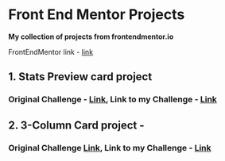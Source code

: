 # Front End Mentor Projects

**My collection of projects from frontendmentor.io** 

FrontEndMentor link - <a href="https://www.frontendmentor.io/">link</a>


## 1. Stats Preview card project 
### Original Challenge - <a href ="https://www.frontendmentor.io/challenges/stats-preview-card-component-8JqbgoU62">Link</a>, Link to my Challenge - <a href ="https://github.com/ankur26/front-end-mentor-projects/tree/main/Stats-Preview-Card">Link</a>
## 2. 3-Column Card project - 
### Original Challenge <a href="https://www.frontendmentor.io/challenges/3column-preview-card-component-pH92eAR2-/hub/3column-preview-card-component-3XaZMxP6A">Link</a>, Link to my Challenge - <a href="ttps://github.com/ankur26/front-end-mentor-projects/tree/main/3-Column-Card">Link</a>
